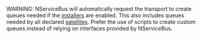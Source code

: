 
WARNING: NServiceBus will automatically request the transport to create queues needed if the [installers](/nservicebus/operations/installers.md) are enabled. This also includes queues needed by all declared [satellites](/nservicebus/satellites). Prefer the use of scripts to create custom queues instead of relying on interfaces provided by NServiceBus.
